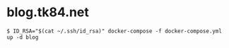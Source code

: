 # blog.tk84.net

```
$ ID_RSA="$(cat ~/.ssh/id_rsa)" docker-compose -f docker-compose.yml up -d blog
```